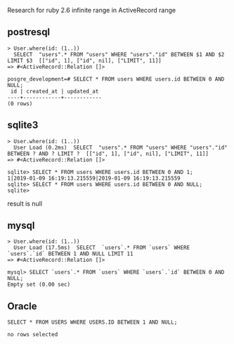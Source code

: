 Research for ruby 2.6 infinite range in ActiveRecord range

## postresql
```
> User.where(id: (1..))
  SELECT  "users".* FROM "users" WHERE "users"."id" BETWEEN $1 AND $2 LIMIT $3  [["id", 1], ["id", nil], ["LIMIT", 11]]
=> #<ActiveRecord::Relation []>
```

```postgresql
posgre_development=# SELECT * FROM users WHERE users.id BETWEEN 0 AND NULL;
 id | created_at | updated_at 
----+------------+------------
(0 rows)
```

## sqlite3
```
> User.where(id: (1..))
  User Load (0.2ms)  SELECT  "users".* FROM "users" WHERE "users"."id" BETWEEN ? AND ? LIMIT ?  [["id", 1], ["id", nil], ["LIMIT", 11]]
=> #<ActiveRecord::Relation []>
```

```sqlite
sqlite> SELECT * FROM users WHERE users.id BETWEEN 0 AND 1;
1|2019-01-09 16:19:13.215559|2019-01-09 16:19:13.215559
sqlite> SELECT * FROM users WHERE users.id BETWEEN 0 AND NULL;
sqlite> 
```
result is null


## mysql
```
> User.where(id: (1..))
  User Load (17.5ms)  SELECT  `users`.* FROM `users` WHERE `users`.`id` BETWEEN 1 AND NULL LIMIT 11
=> #<ActiveRecord::Relation []>
```

```mysql
mysql> SELECT `users`.* FROM `users` WHERE `users`.`id` BETWEEN 0 AND NULL;
Empty set (0.00 sec)
```

## Oracle

```
SELECT * FROM USERS WHERE USERS.ID BETWEEN 1 AND NULL;

no rows selected
```
